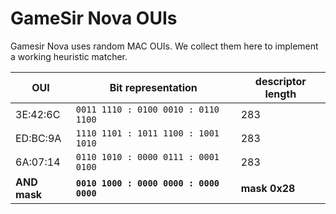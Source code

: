 # GameSir Nova OUIs

Gamesir Nova uses random MAC OUIs. We collect them here to implement a
working heuristic matcher.

| OUI          | Bit representation                      | descriptor length
| ------------ | --------------------------------------- | -----------------
| 3E:42:6C     |   `0011 1110 : 0100 0010 : 0110 1100`   | 283
| ED:BC:9A     |   `1110 1101 : 1011 1100 : 1001 1010`   | 283
| 6A:07:14     |   `0110 1010 : 0000 0111 : 0001 0100`   | 283
| **AND mask** | **`0010 1000 : 0000 0000 : 0000 0000`** | **mask 0x28**
